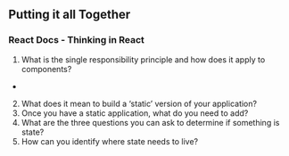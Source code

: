 ## Putting it all Together

### React Docs - Thinking in React

1. What is the single responsibility principle and how does it apply to components?
  - 
2. What does it mean to build a ‘static’ version of your application?
3. Once you have a static application, what do you need to add?
4. What are the three questions you can ask to determine if something is state?
5. How can you identify where state needs to live?